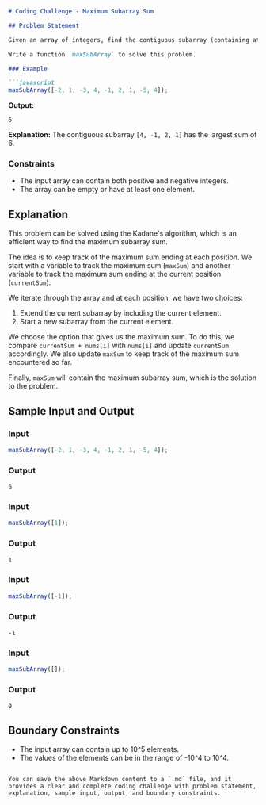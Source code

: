 
```markdown
# Coding Challenge - Maximum Subarray Sum

## Problem Statement

Given an array of integers, find the contiguous subarray (containing at least one number) that has the largest sum and return the maximum sum.

Write a function `maxSubArray` to solve this problem.

### Example

```javascript
maxSubArray([-2, 1, -3, 4, -1, 2, 1, -5, 4]);
```

**Output:**
```
6
```

**Explanation:**
The contiguous subarray `[4, -1, 2, 1]` has the largest sum of 6.

### Constraints

- The input array can contain both positive and negative integers.
- The array can be empty or have at least one element.

## Explanation

This problem can be solved using the Kadane's algorithm, which is an efficient way to find the maximum subarray sum.

The idea is to keep track of the maximum sum ending at each position. We start with a variable to track the maximum sum (`maxSum`) and another variable to track the maximum sum ending at the current position (`currentSum`).

We iterate through the array and at each position, we have two choices:

1. Extend the current subarray by including the current element.
2. Start a new subarray from the current element.

We choose the option that gives us the maximum sum. To do this, we compare `currentSum + nums[i]` with `nums[i]` and update `currentSum` accordingly. We also update `maxSum` to keep track of the maximum sum encountered so far.

Finally, `maxSum` will contain the maximum subarray sum, which is the solution to the problem.

## Sample Input and Output

### Input

```javascript
maxSubArray([-2, 1, -3, 4, -1, 2, 1, -5, 4]);
```

### Output

```
6
```

### Input

```javascript
maxSubArray([1]);
```

### Output

```
1
```

### Input

```javascript
maxSubArray([-1]);
```

### Output

```
-1
```

### Input

```javascript
maxSubArray([]);
```

### Output

```
0
```

## Boundary Constraints

- The input array can contain up to 10^5 elements.
- The values of the elements can be in the range of -10^4 to 10^4.
```

You can save the above Markdown content to a `.md` file, and it provides a clear and complete coding challenge with problem statement, explanation, sample input, output, and boundary constraints.
